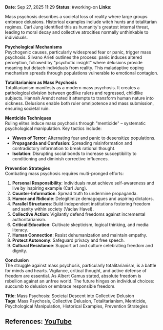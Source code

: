 **Date**: Sep 27, 2025 11:29
**Status**: #working-on
**Links**: 

Mass psychosis describes a societal loss of reality where large groups embrace delusions. Historical examples include witch hunts and totalitarian regimes. Carl Jung identified this as humanity's greatest internal threat, leading to moral decay and collective atrocities normally unthinkable to individuals.  

**Psychological Mechanisms**  
Psychogenic causes, particularly widespread fear or panic, trigger mass psychosis. Silvano Arieti outlines the process: panic induces altered perception, followed by "psychotic insight" where delusions provide meaning but detach individuals from reality. This maladaptive coping mechanism spreads through populations vulnerable to emotional contagion.  

**Totalitarianism as Mass Psychosis**  
Totalitarianism manifests as a modern mass psychosis. It creates a pathological division between godlike rulers and regressed, childlike subjects. Hannah Arendt noted it attempts to transform human nature into sickness. Delusions enable both ruler omnipotence and mass submission, ensuring societal ruin.  

**Menticide Techniques**  
Ruling elites induce mass psychosis through "menticide" – systematic psychological manipulation. Key tactics include:  
- **Waves of Terror**: Alternating fear and panic to desensitize populations.  
- **Propaganda and Confusion**: Spreading misinformation and contradictory information to break rational thought.  
- **Isolation**: Disrupting social bonds to increase susceptibility to conditioning and diminish corrective influences.  

**Prevention Strategies**  
Combating mass psychosis requires multi-pronged efforts:  
1.  **Personal Responsibility**: Individuals must achieve self-awareness and live by inspiring example (Carl Jung).  
2.  **Counter-Information**: Spread truth to undermine propaganda.  
3.  **Humor and Ridicule**: Delegitimize demagogues and aspiring dictators.  
4.  **Parallel Structures**: Build independent institutions fostering freedom and sanity within society (Václav Havel).  
5.  **Collective Action**: Vigilantly defend freedoms against incremental authoritarianism.  
6.  **Critical Education**: Cultivate skepticism, logical thinking, and media literacy.  
7.  **Human Connection**: Resist dehumanization and maintain empathy.  
8.  **Protect Autonomy**: Safeguard privacy and free speech.  
9.  **Cultural Resistance**: Support art and culture celebrating freedom and dignity.  

**Conclusion**  
The struggle against mass psychosis, particularly totalitarianism, is a battle for minds and hearts. Vigilance, critical thought, and active defense of freedom are essential. As Albert Camus stated, absolute freedom is rebellion against an unfree world. The future hinges on individual choices: succumb to delusion or embrace responsible freedom.  

**Title**: Mass Psychosis: Societal Descent into Collective Delusion  
**Tags**: Mass Psychosis, Collective Delusion, Totalitarianism, Menticide, Psychological Manipulation, Historical Examples, Prevention Strategies

## References: [YouTube](https://www.youtube.com/watch?v=CoQDRMiV3Hs)

